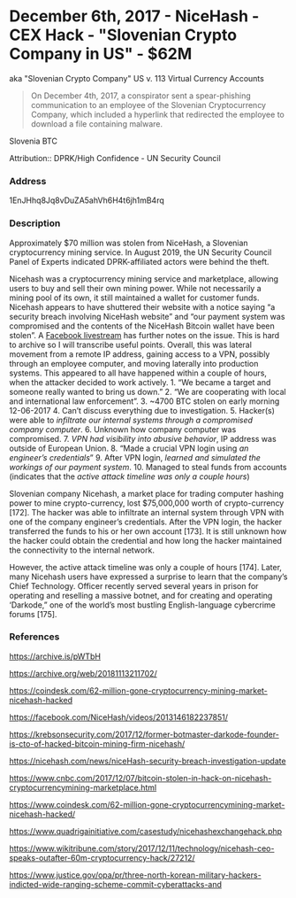 # December 6th, 2017 - NiceHash - CEX Hack - "Slovenian Crypto Company in US" - $62M 

aka "Slovenian Crypto Company" US v. 113 Virtual Currency Accounts

> On December 4th, 2017, a conspirator sent a spear-phishing communication to an employee of the Slovenian Cryptocurrency Company, which included a hyperlink that redirected the employee to download a file containing malware.

Slovenia  BTC

Attribution:: DPRK/High Confidence - UN Security Council 


### Address

1EnJHhq8Jq8vDuZA5ahVh6H4t6jh1mB4rq


### Description

Approximately $70 million was stolen from NiceHash, a Slovenian cryptocurrency mining service. In August 2019, the UN Security Council Panel of Experts indicated DPRK-affiliated actors were behind the theft.

Nicehash was a cryptocurrency mining service and marketplace, allowing users to buy and sell their own mining power. While not necessarily a mining pool of its own, it still maintained a wallet for customer funds. Nicehash appears to have shuttered their website with a notice saying “a security breach involving NiceHash website” and “our payment system was compromised and the contents of the NiceHash Bitcoin wallet have been stolen”. A [Facebook livestream](https://facebook.com/NiceHash/videos/2013146182237851/) has further notes on the issue. This is hard to archive so I will transcribe useful points. Overall, this was lateral movement from a remote IP address, gaining access to a VPN, possibly through an employee computer, and moving laterally into production systems. This appeared to all have happened within a couple of hours, when the attacker decided to work actively. 1. “We became a target and someone really wanted to bring us down.” 2. “We are cooperating with local and international law enforcement”. 3. ~4700 BTC stolen on early morning 12-06-2017 4. Can’t discuss everything due to investigation. 5. Hacker(s) were able to *infiltrate our internal systems through a compromised company computer*. 6. Unknown how company computer was compromised. 7. *VPN had visibility into abusive behavior*, IP address was outside of European Union. 8. “Made a crucial VPN login using *an engineer’s credentials*” 9. After VPN login, *learned and simulated the workings of our payment system*. 10. Managed to steal funds from accounts (indicates that the *active attack timeline was only a couple hours*)

Slovenian company Nicehash, a market place for trading computer hashing power to mine crypto-currency, lost $75,000,000 worth of crypto-currency [172]. The hacker was able to infiltrate an internal system through VPN with one of the company engineer’s credentials. After the VPN login, the hacker transferred the funds to his or her own account [173]. It is still unknown how the hacker could obtain the credential and how long the hacker maintained the connectivity to the internal network. 

However, the active attack timeline was only a couple of hours [174]. Later, many Nicehash users have expressed a surprise to learn that the company’s Chief Technology. Officer recently served several years in prison for operating and reselling a massive botnet, and for creating and operating ‘Darkode,” one of the world’s most bustling English-language cybercrime forums [175].


### References

https://archive.is/pWTbH

https://archive.org/web/20181113211702/ 

https://coindesk.com/62-million-gone-cryptocurrency-mining-market-nicehash-hacked

https://facebook.com/NiceHash/videos/2013146182237851/  

https://krebsonsecurity.com/2017/12/former-botmaster-darkode-founder-is-cto-of-hacked-bitcoin-mining-firm-nicehash/

https://nicehash.com/news/niceHash-security-breach-investigation-update 

https://www.cnbc.com/2017/12/07/bitcoin-stolen-in-hack-on-nicehash-cryptocurrencymining-marketplace.html 

https://www.coindesk.com/62-million-gone-cryptocurrencymining-market-nicehash-hacked/ 

https://www.quadrigainitiative.com/casestudy/nicehashexchangehack.php

https://www.wikitribune.com/story/2017/12/11/technology/nicehash-ceo-speaks-outafter-60m-cryptocurrency-hack/27212/ 

https://www.justice.gov/opa/pr/three-north-korean-military-hackers-indicted-wide-ranging-scheme-commit-cyberattacks-and

